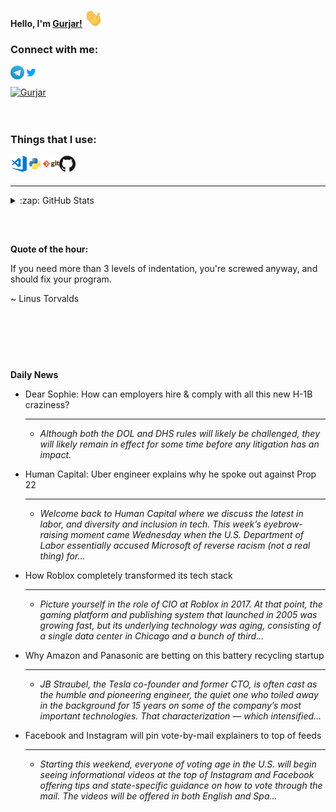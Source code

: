 #### Hello, I'm [Gurjar!](https://GurjarKing.github.io) <img src="https://raw.githubusercontent.com/ABSphreak/ABSphreak/master/gifs/Hi.gif" width="30px"></h2>


### Connect with me:

[<img align="left" alt="Gurjar | Telegram" width="22px" src="https://raw.githubusercontent.com/github/explore/80688e429a7d4ef2fca1e82350fe8e3517d3494d/topics/telegram/telegram.png" />][Telegram]
[<img align="left" alt="Gurjar | Twitter" width="22px" src="https://raw.githubusercontent.com/github/explore/80688e429a7d4ef2fca1e82350fe8e3517d3494d/topics/twitter/twitter.png" />][Twitter]
<br >
<br >
<a href="https://github.com/GurjarKing"><img src="https://komarev.com/ghpvc/?username=GurjarKing" alt="Gurjar" /></a> <br />
<br />
<br />
<!-- <br >

![](https://visitor-badge.glitch.me/badge?page_id=GurjarKing)

<br /> -->

### Things that I use:

[<img align="left" alt="Visual Studio Code" width="26px" src="https://raw.githubusercontent.com/github/explore/80688e429a7d4ef2fca1e82350fe8e3517d3494d/topics/visual-studio-code/visual-studio-code.png" />][VSCode]
[<img align="left" alt="Python" width="26px" src="https://raw.githubusercontent.com/github/explore/80688e429a7d4ef2fca1e82350fe8e3517d3494d/topics/python/python.png" />][Python]
[<img align="left" alt="Git" width="26px" src="https://raw.githubusercontent.com/github/explore/80688e429a7d4ef2fca1e82350fe8e3517d3494d/topics/git/git.png" />][Git]
[<img align="left" alt="GitHub" width="26px" src="https://raw.githubusercontent.com/github/explore/78df643247d429f6cc873026c0622819ad797942/topics/github/github.png" />][Github]

<br />
<br />

---
<details>
  <summary>:zap: GitHub Stats</summary>

<img align="left" alt="Gurjar's Github Stats" src="https://github-readme-stats.vercel.app/api?username=GurjarKing&show_icons=true&hide_border=true&count_private=true&include_all_commit=true&theme=algolia" />

</details>

<!-- ### 🔔 My latest tweet
<a href="https://twitter.com/Gurjar_King43" target="_blank">
	<img src="https://github.com/GurjarKing/GurjarKing/raw/master/tweet.png" width="70%" align="center" alt="Click to view on Twitter" title="My latest tweet, as an image"/>
</a> -->
<br>

<pre>

</pre>

**Quote of the hour:**

If you need more than 3 levels of indentation, you're screwed anyway, and should fix your program.

~ Linus Torvalds
<pre>

</pre>
<br>
<pre>


</pre>
<strong>Daily News</strong>
  
  - Dear Sophie: How can employers hire & comply with all this new H-1B craziness?
     <hr/>
     
      - *Although both the DOL and DHS rules will likely be challenged, they will likely remain in effect for some time before any litigation has an impact.*
     
  - Human Capital: Uber engineer explains why he spoke out against Prop 22
      <hr/>
      
      - *Welcome back to Human Capital where we discuss the latest in labor, and diversity and inclusion in tech. This week’s eyebrow-raising moment came Wednesday when the U.S. Department of Labor essentially accused Microsoft of reverse racism (not a real thing) for…*
      
  - How Roblox completely transformed its tech stack
      <hr/>
      
      - *Picture yourself in the role of CIO at Roblox in 2017. At that point, the gaming platform and publishing system that launched in 2005 was growing fast, but its underlying technology was aging, consisting of a single data center in Chicago and a bunch of third…*
      
  - Why Amazon and Panasonic are betting on this battery recycling startup
      <hr/>
      
      - *JB Straubel, the Tesla co-founder and former CTO, is often cast as the humble and pioneering engineer, the quiet one who toiled away in the background for 15 years on some of the company’s most important technologies. That characterization — which intensified…*
       
  - Facebook and Instagram will pin vote-by-mail explainers to top of feeds
      <hr/>
       
       - *Starting this weekend, everyone of voting age in the U.S. will begin seeing informational videos at the top of Instagram and Facebook offering tips and state-specific guidance on how to vote through the mail. The videos will be offered in both English and Spa…*
      

<br />

[VSCode]: https://code.visualstudio.com/
[Python]: https://www.python.org/
[Git]: https://git-scm.com/
[Github]: https://github.com/
[Telegram]: https://t.me/Gurjar_King/
[Twitter]: https://twitter.com/Gurjar_King43/
